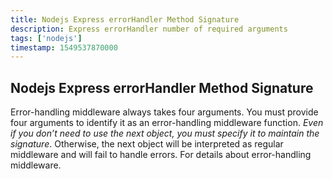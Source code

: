 ```yaml
---
title: Nodejs Express errorHandler Method Signature
description: Express errorHandler number of required arguments 
tags: ['nodejs']
timestamp: 1549537870000
---
```


## Nodejs Express errorHandler Method Signature

Error-handling middleware always takes four arguments. You must provide four arguments to identify it as an error-handling middleware function. *Even if you don’t need to use the next object, you must specify it to maintain the signature*. Otherwise, the next object will be interpreted as regular middleware and will fail to handle errors. For details about error-handling middleware.

<PostDate />
<PageTags />
